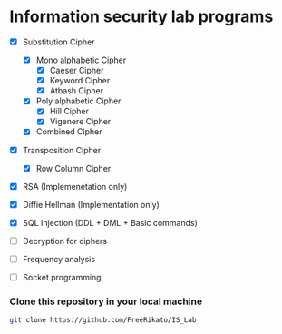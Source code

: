 # Information security lab programs

- [x] Substitution Cipher
    - [x] Mono alphabetic Cipher
        - [x] Caeser Cipher
        - [x] Keyword Cipher
        - [x] Atbash Cipher
    - [x] Poly alphabetic Cipher
        - [x] Hill Cipher
        - [x] Vigenere Cipher
    - [x] Combined Cipher
- [x] Transposition Cipher
    - [x] Row Column Cipher
- [x] RSA (Implemenetation only)
- [x] Diffie Hellman (Implementation only)
- [x] SQL Injection (DDL + DML + Basic commands)

- [ ] Decryption for ciphers
- [ ] Frequency analysis
- [ ] Socket programming
### Clone this repository in your local machine
```bash
git clone https://github.com/FreeRikato/IS_Lab
```
